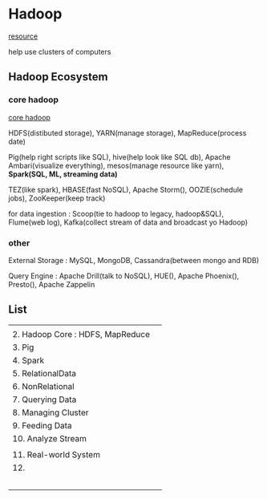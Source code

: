 # Hadoop

[resource](https://sundog-education.com/hadoop-materials/)

help use clusters of computers

## Hadoop Ecosystem

### core hadoop

[core hadoop](https://www.howtoautomate.in.th/wp-content/uploads/2018/05/2018-05-29-07_46_24-003-Overview-of-the-Hadoop-Ecosystem.mp4-VLC-media-player.png)

HDFS(distibuted storage), YARN(manage storage), MapReduce(process date)

Pig(help right scripts like SQL), hive(help look like SQL db), Apache Ambari(visualize everything), mesos(manage resource like yarn), **Spark(SQL, ML, streaming data)**

TEZ(like spark), HBASE(fast NoSQL), Apache Storm(), OOZIE(schedule jobs), ZooKeeper(keep track)

for data ingestion : Scoop(tie to hadoop to legacy, hadoop&SQL), Flume(web log), Kafka(collect stream of data and broadcast yo Hadoop)

### other

External Storage : MySQL, MongoDB, Cassandra(between mongo and RDB)

Query Engine : Apache Drill(talk to NoSQL), HUE(), Apache Phoenix(), Presto(), Apache Zappelin

## List

|                                  |     |
| -------------------------------- | --- |
|                                  |     |
| 2. Hadoop Core : HDFS, MapReduce |     |
| 3. Pig                           |     |
| 4. Spark                         |     |
| 5. RelationalData                |     |
| 6. NonRelational                 |     |
| 7. Querying Data                 |     |
| 8. Managing Cluster              |     |
| 9. Feeding Data                  |     |
| 10. Analyze Stream               |     |
|                                  |     |
| 11. Real-world System            |     |
| 12.                              |     |
|                                  |     |
|                                  |     |
|                                  |     |
|                                  |     |
|                                  |     |
